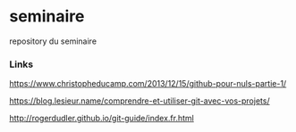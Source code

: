 # seminaire
repository du seminaire

### Links
https://www.christopheducamp.com/2013/12/15/github-pour-nuls-partie-1/

https://blog.lesieur.name/comprendre-et-utiliser-git-avec-vos-projets/

http://rogerdudler.github.io/git-guide/index.fr.html
